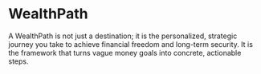 # WealthPath
A WealthPath is not just a destination; it is the personalized, strategic journey you take to achieve financial freedom and long-term security. It is the framework that turns vague money goals into concrete, actionable steps.
